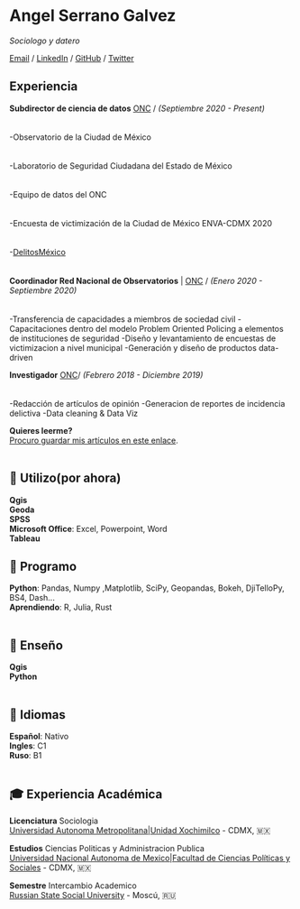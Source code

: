# Angel Serrano Galvez
_Sociologo y datero_ <br>

[Email](mailto:angelserranogs@gmail.com) / [LinkedIn](https://www.linkedin.com/in/angel-serrano-galvez/) / [GitHub](https://github.com/unmexicano/) / [Twitter](https://twitter.com/datero_mexa)

## Experiencia

**Subdirector de ciencia de datos** [ONC](https://onc.org.mx) / _(Septiembre 2020 - Present)_ <br>
<br><br>
-Observatorio de la Ciudad de México<br>
<br><br>
-Laboratorio de Seguridad Ciudadana del Estado de México<br>
<br><br>
-Equipo de datos del ONC<br>
<br><br>
-Encuesta de victimización de la Ciudad de México ENVA-CDMX 2020<br>
<br><br>
-[DelitosMéxico](https://www.delitosmexico.onc.org.mx/)<br>
<br><br>
**Coordinador Red Nacional de Observatorios** | [ONC](https://onc.org.mx) / _(Enero 2020 - Septiembre 2020)_ <br>
<br><br>
-Transferencia de capacidades a miembros de sociedad civil
-Capacitaciones dentro del modelo Problem Oriented Policing a elementos de instituciones de seguridad
-Diseño y levantamiento de encuestas de victimizacion a nivel municipal
-Generación y diseño de productos data-driven

**Investigador**   [ONC](https://onc.org.mx)/ _(Febrero 2018 - Diciembre 2019)_<br>
<br><br>
-Redacción de artículos de opinión
-Generacion de reportes de incidencia delictiva
-Data cleaning & Data Viz


**Quieres leerme?**
<br> [Procuro guardar mis artículos en este enlace](https://github.com/unmexicano/articulospublicados).
<br><br>

## 💬 Utilizo(por ahora)

**Qgis**  <br>
**Geoda** <br>
**SPSS** <br>
**Microsoft Office**: Excel, Powerpoint, Word <br>
**Tableau** <br>

## 💬 Programo
**Python**: Pandas, Numpy ,Matplotlib, SciPy, Geopandas, Bokeh, DjiTelloPy, BS4, Dash... <br>
**Aprendiendo**: R, Julia, Rust
<br><br>

## 💬 Enseño
**Qgis** <br>
**Python**
<br><br>
  
## 💬 Idiomas

**Español**: Nativo <br>
**Ingles**: C1 <br>
**Ruso**: B1 
<br><br>

## 🎓 Experiencia Académica


**Licenciatura** Sociologia<br>
[Universidad Autonoma Metropolitana|Unidad Xochimilco](https://www.xoc.uam.mx/) - CDMX, 🇲🇽

**Estudios** Ciencias Politicas y Administracion Publica<br>
[Universidad Nacional Autonoma de Mexico|Facultad de Ciencias Políticas y Sociales](www.politicas.unam.mx)  - CDMX, 🇲🇽

**Semestre** Intercambio Academico<br>
[Russian State Social University](https://rgsu.net/) - Moscú, 🇷🇺


